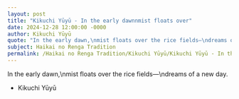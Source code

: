```yaml
---
layout: post
title: "Kikuchi Yūyū - In the early dawnnmist floats over"
date: 2024-12-28 12:00:00 -0000
author: Kikuchi Yūyū
quote: "In the early dawn,\nmist floats over the rice fields—\ndreams of a new day."
subject: Haikai no Renga Tradition
permalink: /Haikai no Renga Tradition/Kikuchi Yūyū/Kikuchi Yūyū - In the early dawnnmist floats over
---
```


In the early dawn,\nmist floats over the rice fields—\ndreams of a new day.

- Kikuchi Yūyū
